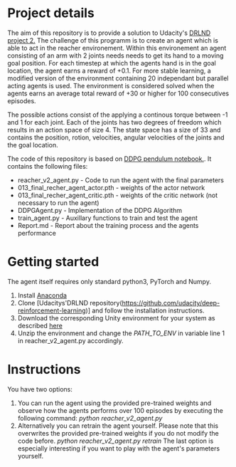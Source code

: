# Project details
The aim of this repository is to provide a solution to Udacity's [DRLND project 2.](https://github.com/udacity/deep-reinforcement-learning/tree/master/p2_continuous-control) The challenge of this programm is to create an agent which is able to act in the reacher environement. Within this environement an agent consisting of an arm with 2 joints needs needs to get its hand to a moving goal position. For each timestep at which the agents hand is in the goal location, the agent earns a reward of +0.1. For more stable learning, a modified version of the environment containing 20 independant but parallel acting agents is used. The environment is considered solved when the agents earns an average total reward of +30 or higher for 100 consecutives episodes.

The possible actions consist of the applying a continous torque between -1 and 1 for each joint. Each of the joints has two degrees of freedom which results in an action space of size 4. The state space has a size of 33 and contains the position, rotion, velocities, angular velocities of the joints and the goal location.

The code of this repository is based on [DDPG pendulum notebook.](https://github.com/udacity/deep-reinforcement-learning/tree/master/ddpg-pendulum). It contains the following files:
* reacher_v2_agent.py - Code to run the agent with the final parameters
* 013_final_recher_agent_actor.pth - weights of the actor network
* 013_final_recher_agent_critic.pth - weights of the critic network (not necessary to run the agent)
* DDPGAgent.py - Implementation of the DDPG Algorithm
* train_agent.py - Auxillary functions to train and test the agent
* Report.md - Report about the training process and the agents performance


# Getting started
The agent itself requires only standard python3, PyTorch and Numpy. 
1. Install [Anaconda](https://www.anaconda.com/download)
2. Clone [Udacitys'DRLND repository(https://github.com/udacity/deep-reinforcement-learning)] and follow the installation instructions.
3. Download the corresponding Unity environment for your system as described [here](https://github.com/udacity/deep-reinforcement-learning/tree/master/p1_navigation#getting-started)
4. Unzip the environment and change the *PATH_TO_ENV* in variable line 1 in reacher_v2_agent.py accordingly.

# Instructions
You have two options:
1. You can run the agent using the provided pre-trained weights and observe how the agents performs over 100 episodes by executing the following command:
*python reacher_v2_agent.py*
2. Alternatively you can retrain the agent yourself. Please note that this overwrites the provided pre-trained weights if you do not modify the code before.
*python reacher_v2_agent.py retrain*
The last option is especially interesting if you want to play with the agent's parameters yourself.
